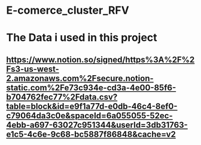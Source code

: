 # E-comerce_cluster_RFV

# The Data i used in this project
## https://www.notion.so/signed/https%3A%2F%2Fs3-us-west-2.amazonaws.com%2Fsecure.notion-static.com%2Fe73c934e-cd3a-4e00-85f6-b704762fec77%2Fdata.csv?table=block&id=e9f1a77d-e0db-46c4-8ef0-c79064da3c0e&spaceId=6a055055-52ec-4ebb-a697-63027c951344&userId=3db31763-e1c5-4c6e-9c68-bc5887f86848&cache=v2
